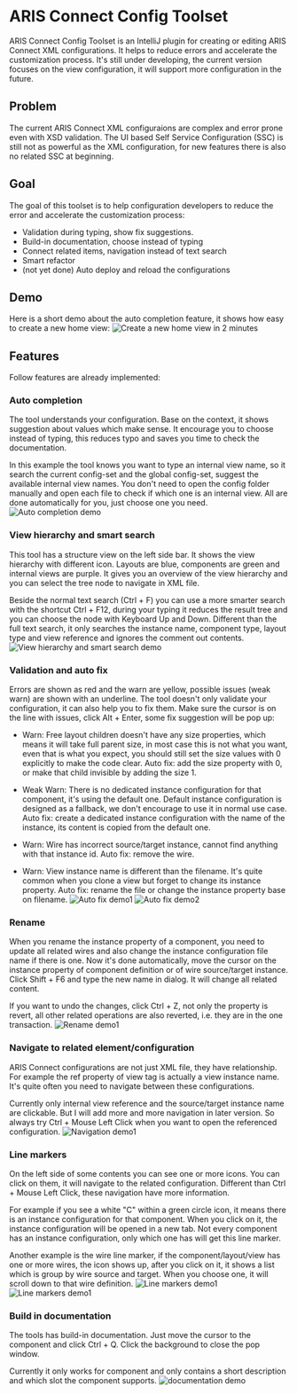 ARIS Connect Config Toolset
===================
ARIS Connect Config Toolset is an IntelliJ plugin for creating or editing ARIS Connect XML configurations. It helps to reduce errors and accelerate the customization process. It's still under developing, the current version focuses on the view configuration, it will support more configuration in the future.

Problem
-------------
The current ARIS Connect XML configuraions are complex and error prone even with XSD validation. The UI based Self Service Configuration (SSC) is still not as powerful as the XML configuration, for new features there is also no related SSC at beginning.

Goal
-------------
The goal of this toolset is to help configuration developers to reduce the error and accelerate the customization process:
- Validation during typing, show fix suggestions.
- Build-in documentation, choose instead of typing
- Connect related items, navigation instead of text search
- Smart refactor
- (not yet done) Auto deploy and reload the configurations

Demo
-------------
Here is a short demo about the auto completion feature, it shows how easy to create a new home view:
![Create a new home view in 2 minutes](https://raw.githubusercontent.com/helloyide/aris-connect-config-toolset/master/gifs/demo.gif)

Features
-------------
Follow features are already implemented:
### Auto completion
The tool understands your configuration. Base on the context, it shows suggestion about values which make sense. It encourage you to choose instead of typing, this reduces typo and saves you time to check the documentation.

In this example the tool knows you want to type an internal view name, so it search the current config-set and the global config-set, suggest the available internal view names. You don't need to open the config folder manually and open each file to check if which one is an internal view. All are done automatically for you, just choose one you need.
![Auto completion demo](https://raw.githubusercontent.com/helloyide/aris-connect-config-toolset/master/gifs/view_ref.gif)

### View hierarchy and smart search
This tool has a structure view on the left side bar. It shows the view hierarchy with different icon. Layouts are blue, components are green and internal views are purple. It gives you an overview of the view hierarchy and you can select the tree node to navigate in XML file.

Beside the normal text search (Ctrl + F) you can use a more smarter search with the shortcut Ctrl + F12, during your typing it reduces the result tree and you can choose the node with Keyboard Up and Down. Different than the full text search, it only searches the instance name, component type, layout type and view reference and ignores the comment out contents.
![View hierarchy and smart search demo](https://raw.githubusercontent.com/helloyide/aris-connect-config-toolset/master/gifs/view_hierarchy.gif)

### Validation and auto fix
Errors are shown as red and the warn are yellow, possible issues (weak warn) are shown with an underline.
The tool doesn't only validate your configuration, it can also help you to fix them. Make sure the cursor is on the line with issues, click Alt + Enter, some fix suggestion will be pop up:

- Warn: Free layout children doesn't have any size properties, which means it will take full parent size, in most case this is not what you want, even that is what you expect, you should still set the size values with 0 explicitly to make the code clear. Auto fix: add the size property with 0, or make that child invisible by adding the size 1.

- Weak Warn: There is no dedicated instance configuration for that component, it's using the default one. Default instance configuration is designed as a fallback, we don't encourage to use it in normal use case. Auto fix: create a dedicated instance configuration with the name of the instance, its content is copied from the default one.

- Warn: Wire has incorrect source/target instance, cannot find anything with that instance id. Auto fix: remove the wire.

- Warn: View instance name is different than the filename. It's quite common when you clone a view but forget to change its instance property. Auto fix: rename the file or change the instance property base on filename.
![Auto fix demo1](https://raw.githubusercontent.com/helloyide/aris-connect-config-toolset/master/gifs/free_layout_children_size.gif)
![Auto fix demo2](https://raw.githubusercontent.com/helloyide/aris-connect-config-toolset/master/gifs/view_instance_and_file_name.gif)

### Rename
When you rename the instance property of a component, you need to update all related wires and also change the instance configuration file name if there is one. Now it's done automatically, move the cursor on the instance property of component definition or of wire source/target instance. Click Shift + F6 and type the new name in dialog. It will change all related content. 

If you want to undo the changes, click Ctrl + Z, not only the property is revert, all other related operations are also reverted, i.e. they are in the one transaction.
![Rename demo1](https://raw.githubusercontent.com/helloyide/aris-connect-config-toolset/master/gifs/instance_refactor.gif)

### Navigate to related element/configuration
ARIS Connect configurations are not just XML file, they have relationship. For example the ref property of view tag is actually a view instance name. It's quite often you need to navigate between these configurations.

Currently only internal view reference and the source/target instance name are clickable. But I will add more and more navigation in later version. So always try Ctrl + Mouse Left Click when you want to open the referenced configuration.
![Navigation demo1](https://raw.githubusercontent.com/helloyide/aris-connect-config-toolset/master/gifs/instance_wire_navigation.gif)

### Line markers
On the left side of some contents you can see one or more icons. You can click on them, it will navigate to the related configuration. Different than Ctrl + Mouse Left Click, these navigation have more information.

For example if you see a white "C" within a green circle icon, it means there is an instance configuration for that component. When you click on it, the instance configuration will be opened in a new tab. Not every component has an instance configuration, only which one has will get this line marker.

Another example is the wire line marker, if the component/layout/view has one or more wires, the icon shows up, after you click on it, it shows a list which is group by wire source and target. When you choose one, it will scroll down to that wire definition.
![Line markers demo1](https://raw.githubusercontent.com/helloyide/aris-connect-config-toolset/master/gifs/wire_line_marker.gif)
![Line markers demo1](https://raw.githubusercontent.com/helloyide/aris-connect-config-toolset/master/gifs/instance_config.gif)

### Build in documentation
The tools has build-in documentation. Just move the cursor to the component and click Ctrl + Q. Click the background to close the pop window.

Currently it only works for component and only contains a short description and which slot the component supports. 
![documentation demo](https://raw.githubusercontent.com/helloyide/aris-connect-config-toolset/master/gifs/component_document.gif)


